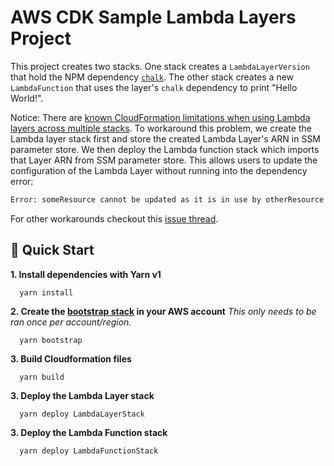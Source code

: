 # AWS CDK Sample Lambda Layers Project

This project creates two stacks. One stack creates a `LambdaLayerVersion` that hold the NPM dependency [`chalk`](https://github.com/chalk/chalk). The other stack creates a new `LambdaFunction` that uses the layer's `chalk` dependency to print "Hello World!".

Notice: There are [known CloudFormation limitations when using Lambda layers across multiple stacks](https://github.com/aws/aws-cdk/issues/1972). To workaround this problem, we create the Lambda layer stack first and store the created Lambda Layer's ARN in SSM parameter store. We then deploy the Lambda function stack which imports that Layer ARN from SSM parameter store. This allows users to update the configuration of the Lambda Layer without running into the dependency error:

```sh
Error: someResource cannot be updated as it is in use by otherResource
```

For other workarounds checkout this [issue thread](https://github.com/aws/aws-cdk/issues/1972).

## :rocket: Quick Start

**1. Install dependencies with Yarn v1**

```shell
  yarn install
```

**2. Create the [bootstrap stack](https://docs.aws.amazon.com/cdk/latest/guide/bootstrapping.html) in your AWS account**
_This only needs to be ran once per account/region._

```shell
  yarn bootstrap
```

**3. Build Cloudformation files**

```shell
  yarn build
```

**3. Deploy the Lambda Layer stack**

```shell
  yarn deploy LambdaLayerStack
```

**3. Deploy the Lambda Function stack**

```shell
  yarn deploy LambdaFunctionStack
```
